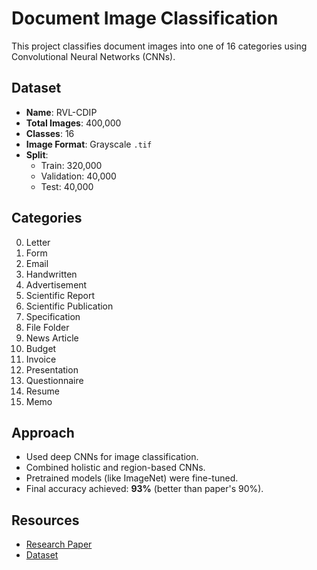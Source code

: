 # Document Image Classification

This project classifies document images into one of 16 categories using Convolutional Neural Networks (CNNs).

## Dataset

- **Name**: RVL-CDIP
- **Total Images**: 400,000
- **Classes**: 16
- **Image Format**: Grayscale `.tif`
- **Split**:
  - Train: 320,000
  - Validation: 40,000
  - Test: 40,000

## Categories

0. Letter  
1. Form  
2. Email  
3. Handwritten  
4. Advertisement  
5. Scientific Report  
6. Scientific Publication  
7. Specification  
8. File Folder  
9. News Article  
10. Budget  
11. Invoice  
12. Presentation  
13. Questionnaire  
14. Resume  
15. Memo

## Approach

- Used deep CNNs for image classification.
- Combined holistic and region-based CNNs.
- Pretrained models (like ImageNet) were fine-tuned.
- Final accuracy achieved: **93%** (better than paper's 90%).

## Resources

- [Research Paper](https://ieeexplore.ieee.org/abstract/document/7333910)  
- [Dataset](https://adamharley.com/rvl-cdip/)

